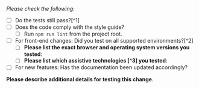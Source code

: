 <!--
Thanks for contributing! 🎉
-->

_Please check the following:_

-   [ ] Do the tests still pass?[^1]
-   [ ] Does the code comply with the style guide?
  -   [ ] Run `npm run lint` from the project root.
-   [ ] For front-end changes: Did you test on all supported environments?[^2]
  -   [ ] **Please list the exact browser and operating system versions you tested**:
  -   [ ] **Please list which assistive technologies [^3] you tested**:
-   [ ] For new features: Has the documentation been updated accordingly?

**Please describe additional details for testing this change**.
